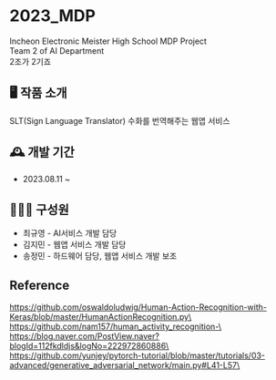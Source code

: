 # 2023_MDP
 Incheon Electronic Meister High School MDP Project\
 Team 2 of AI Department\
 2조가 2기죠

## 🖥 작품 소개
SLT(Sign Language Translator) 
수화를 번역해주는 웹앱 서비스

## 🕰 개발 기간
- 2023.08.11 ~ 

## 👨‍👦‍👦 구성원
- 최규영 - AI서비스 개발 담당
- 김지민 - 웹앱 서비스 개발 담당
- 송정민 - 하드웨어 담당, 웹앱 서비스 개발 보조

## Reference
https://github.com/oswaldoludwig/Human-Action-Recognition-with-Keras/blob/master/HumanActionRecognition.py\
https://github.com/nam157/human_activity_recognition-\
https://blog.naver.com/PostView.naver?blogId=112fkdldjs&logNo=222972860886\
https://github.com/yunjey/pytorch-tutorial/blob/master/tutorials/03-advanced/generative_adversarial_network/main.py#L41-L57\
